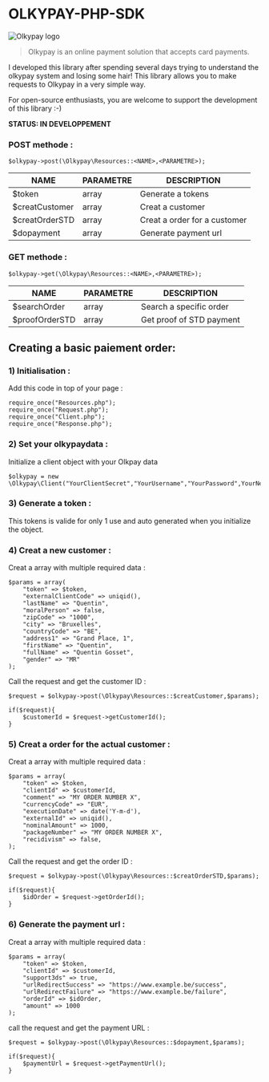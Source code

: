 # OLKYPAY-PHP-SDK
![Olkypay logo](https://www.olkypay.com//wp-content//uploads//2017//03//logo.png)

> Olkypay is an online payment solution that accepts card payments.

I developed this library after spending several days trying to understand the olkypay system and losing some hair! This library allows you to make requests to Olkypay in a very simple way.

For open-source enthusiasts, you are welcome to support the development of this library :-) 

**STATUS: IN DEVELOPPEMENT**

### POST methode :

    $olkypay->post(\Olkypay\Resources::<NAME>,<PARAMETRE>);

| NAME           | PARAMETRE | DESCRIPTION                  |
|----------------|-----------|------------------------------|
| $token         | array     | Generate a tokens            |
| $creatCustomer | array     | Creat a customer             |
| $creatOrderSTD | array     | Creat a order for a customer |
| $dopayment     | array     | Generate payment url         |

### GET methode :

    $olkypay->get(\Olkypay\Resources::<NAME>,<PARAMETRE>);

| NAME           | PARAMETRE | DESCRIPTION                  |
|----------------|-----------|------------------------------|
| $searchOrder	| array     | Search a specific order            |
| $proofOrderSTD| array     | Get proof of STD payment           |


## Creating a basic paiement order:
### 1) Initialisation :
Add this code in top of your page :

    require_once("Resources.php");  
    require_once("Request.php");  
    require_once("Client.php");  
    require_once("Response.php");

### 2) Set your olkypaydata :
Initialize a client object with your Olkpay data 

    $olkypay = new \Olkypay\Client("YourClientSecret","YourUsername","YourPassword",YourNetworkId,YourSupplierId);

### 3) Generate a token :
This tokens is valide for only 1 use and auto generated when you initialize the object.

### 4) Creat a new customer :
Creat a array with multiple required data :


    $params = array(  
        "token" => $token,  
        "externalClientCode" => uniqid(),  
        "lastName" => "Quentin",  
        "moralPerson" => false,  
        "zipCode" => "1000",  
        "city" => "Bruxelles",  
        "countryCode" => "BE",  
        "address1" => "Grand Place, 1",  
        "firstName" => "Quentin",  
        "fullName" => "Quentin Gosset",  
        "gender" => "MR"  
    ); 

Call the request and get the customer ID :

    $request = $olkypay->post(\Olkypay\Resources::$creatCustomer,$params); 
     
    if($request){  
	    $customerId = $request->getCustomerId();
    }
 
 
### 5) Creat a order for the actual customer :
Creat a array with multiple required data :

    $params = array(  
        "token" => $token,  
        "clientId" => $customerId,  
        "comment" => "MY ORDER NUMBER X",  
        "currencyCode" => "EUR",  
        "executionDate" => date('Y-m-d'),  
        "externalId" => uniqid(),  
        "nominalAmount" => 1000,  
        "packageNumber" => "MY ORDER NUMBER X",  
        "recidivism" => false,  
    );

 Call the request and get the order ID :

    $request = $olkypay->post(\Olkypay\Resources::$creatOrderSTD,$params);  
      
    if($request){  
        $idOrder = $request->getOrderId();  
    }
### 6) Generate the payment url :
Creat a array with multiple required data :

    $params = array(  
        "token" => $token,  
        "clientId" => $customerId,  
        "support3ds" => true,  
        "urlRedirectSuccess" => "https://www.example.be/success",  
        "urlRedirectFailure" => "https://www.example.be/failure",  
        "orderId" => $idOrder,  
        "amount" => 1000  
    );

call the request and get the payment URL :

    $request = $olkypay->post(\Olkypay\Resources::$dopayment,$params);  
      
    if($request){  
        $paymentUrl = $request->getPaymentUrl();  
    }
